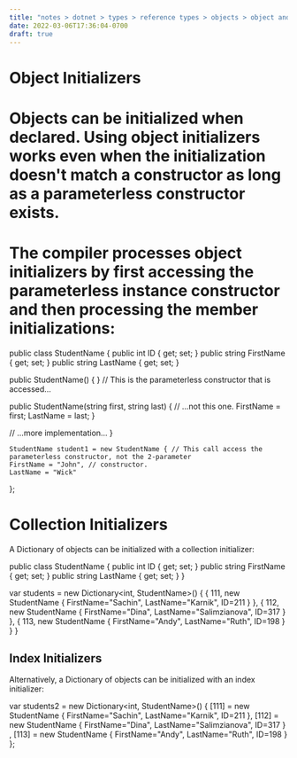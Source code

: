 ```yaml
---
title: "notes > dotnet > types > reference types > objects > object and collection initializers"
date: 2022-03-06T17:36:04-0700
draft: true
---
```

# Object Initializers
# Objects can be initialized when declared. Using object initializers works even when the initialization doesn't match a constructor as long as a parameterless constructor exists.

# The compiler processes object initializers by first accessing the parameterless instance constructor and then processing the member initializations:

public class StudentName {
public int ID { get; set; }
public string FirstName { get; set; }
public string LastName { get; set; }

public StudentName() { } // This is the parameterless constructor that is accessed…

public StudentName(string first, string last) { // …not this one.
    FirstName = first;
    LastName = last;
}

// …more implementation…
}

    StudentName student1 = new StudentName { // This call access the parameterless constructor, not the 2-parameter
    FirstName = "John", // constructor.
    LastName = "Wick"
};

# Collection Initializers
A Dictionary of objects can be initialized with a collection initializer:

public class StudentName {
    public int ID { get; set; }
    public string FirstName { get; set; }
    public string LastName { get; set; }
}

var students = new Dictionary<int, StudentName>() {
    { 111, new StudentName { FirstName="Sachin", LastName="Karnik", ID=211 } },
    { 112, new StudentName { FirstName="Dina", LastName="Salimzianova", ID=317 } },
    { 113, new StudentName { FirstName="Andy", LastName="Ruth", ID=198 } }
}

## Index Initializers
Alternatively, a Dictionary of objects can be initialized with an index initializer:

var students2 = new Dictionary<int, StudentName>() {
    [111] = new StudentName { FirstName="Sachin", LastName="Karnik", ID=211 },
    [112] = new StudentName { FirstName="Dina", LastName="Salimzianova", ID=317 } ,
    [113] = new StudentName { FirstName="Andy", LastName="Ruth", ID=198 }
};